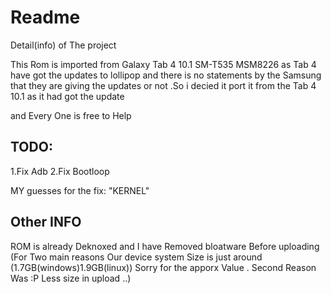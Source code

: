# Readme
Detail(info) of The project

This Rom is imported from Galaxy Tab 4 10.1 SM-T535 MSM8226
as Tab 4 have got the updates to lollipop and there is no statements by the Samsung that they are giving the updates or not .So i decied it port it from the Tab 4 10.1 as it had got the update

and Every One is free to Help



TODO:
-------------
1.Fix Adb
2.Fix Bootloop

MY guesses for the fix:
"KERNEL"

Other INFO
--------------
ROM is already Deknoxed and I have Removed bloatware Before uploading (For Two main reasons Our device system Size is just around (1.7GB(windows)1.9GB(linux)) Sorry for the apporx Value . Second Reason Was :P Less size in upload ..)
